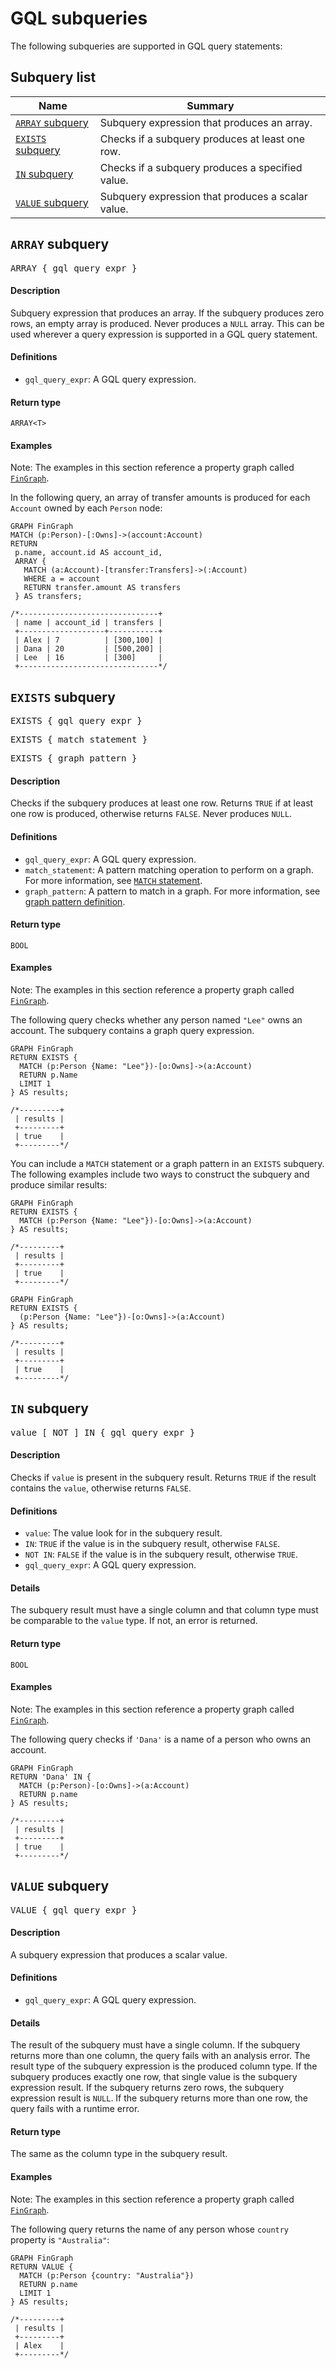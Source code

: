 

<!-- mdlint off(WHITESPACE_LINE_LENGTH) -->

# GQL subqueries

The following subqueries are supported in GQL query statements:

## Subquery list

<table>
  <thead>
    <tr>
      <th>Name</th>
      <th>Summary</th>
    </tr>
  </thead>
  <tbody>

<tr>
  <td><a href="#array_subquery"><code>ARRAY</code> subquery</a>
</td>
  <td>Subquery expression that produces an array.</td>
</tr>

<tr>
  <td><a href="#exists_subquery"><code>EXISTS</code> subquery</a>
</td>
  <td>Checks if a subquery produces at least one row.</td>
</tr>

<tr>
  <td><a href="#in_subquery"><code>IN</code> subquery</a>
</td>
  <td>Checks if a subquery produces a specified value.</td>
</tr>

<tr>
  <td><a href="#array_subquery"><code>VALUE</code> subquery</a>
</td>
  <td>Subquery expression that produces a scalar value.</td>
</tr>

  </tbody>
</table>

## `ARRAY` subquery 
<a id="array_subquery"></a>

<pre>
ARRAY <span class="syntax">{</span> <span class="var">gql_query_expr</span> <span class="syntax">}</span>
</pre>

#### Description

Subquery expression that produces an array. If the subquery produces zero rows,
an empty array is produced. Never produces a `NULL` array. This can be used
wherever a query expression is supported in a GQL query statement.

#### Definitions

+   `gql_query_expr`: A GQL query expression.

#### Return type

`ARRAY<T>`

#### Examples

Note: The examples in this section reference a property graph called
[`FinGraph`][fin-graph].

[fin-graph]: https://github.com/google/zetasql/blob/master/docs/graph-schema-statements.md#fin_graph

In the following query, an array of transfer amounts is produced for each
`Account` owned by each `Person` node:

```zetasql
GRAPH FinGraph
MATCH (p:Person)-[:Owns]->(account:Account)
RETURN
 p.name, account.id AS account_id,
 ARRAY {
   MATCH (a:Account)-[transfer:Transfers]->(:Account)
   WHERE a = account
   RETURN transfer.amount AS transfers
 } AS transfers;

/*-------------------------------+
 | name | account_id | transfers |
 +-------------------+-----------+
 | Alex | 7          | [300,100] |
 | Dana | 20         | [500,200] |
 | Lee  | 16         | [300]     |
 +-------------------------------*/
```

## `EXISTS` subquery 
<a id="exists_subquery"></a>

<pre>
EXISTS <span class="syntax">{</span> <span class="var">gql_query_expr</span> <span class="syntax">}</span>
</pre>

<pre>
EXISTS <span class="syntax">{</span> <span class="var">match_statement</span> <span class="syntax">}</span>
</pre>

<pre>
EXISTS <span class="syntax">{</span> <span class="var">graph_pattern</span> <span class="syntax">}</span>
</pre>

#### Description

Checks if the subquery produces at least one row. Returns `TRUE` if
at least one row is produced, otherwise returns `FALSE`. Never produces `NULL`.

#### Definitions

+   `gql_query_expr`: A GQL query expression.
+   `match_statement`: A pattern matching operation to perform on a graph.
     For more information, see [`MATCH` statement][match-statement].
+   `graph_pattern`: A pattern to match in a graph.
     For more information, see [graph pattern definition][graph-pattern-definition].

#### Return type

`BOOL`

#### Examples

Note: The examples in this section reference a property graph called
[`FinGraph`][fin-graph].

[fin-graph]: https://github.com/google/zetasql/blob/master/docs/graph-schema-statements.md#fin_graph

The following query checks whether any person named `"Lee"` owns an
account. The subquery contains a graph query expression.

```zetasql
GRAPH FinGraph
RETURN EXISTS {
  MATCH (p:Person {Name: "Lee"})-[o:Owns]->(a:Account)
  RETURN p.Name
  LIMIT 1
} AS results;

/*---------+
 | results |
 +---------+
 | true    |
 +---------*/
```

You can include a `MATCH` statement or a graph pattern in an `EXISTS`
subquery. The following examples include two ways to construct the subquery
and produce similar results:

```zetasql
GRAPH FinGraph
RETURN EXISTS {
  MATCH (p:Person {Name: "Lee"})-[o:Owns]->(a:Account)
} AS results;

/*---------+
 | results |
 +---------+
 | true    |
 +---------*/
```

```zetasql
GRAPH FinGraph
RETURN EXISTS {
  (p:Person {Name: "Lee"})-[o:Owns]->(a:Account)
} AS results;

/*---------+
 | results |
 +---------+
 | true    |
 +---------*/
```

[match-statement]: https://github.com/google/zetasql/blob/master/docs/graph-query-statements.md#gql_match

[graph-pattern-definition]: https://github.com/google/zetasql/blob/master/docs/graph-patterns.md#graph_pattern_definition

## `IN` subquery 
<a id="in_subquery"></a>

<pre>
value [ NOT ] IN <span class="syntax">{</span> <span class="var">gql_query_expr</span> <span class="syntax">}</span>
</pre>

#### Description

Checks if `value` is present in the subquery result. Returns `TRUE` if the
result contains the `value`, otherwise returns `FALSE`.

#### Definitions

+   `value`: The value look for in the subquery result.
+   `IN`: `TRUE` if the value is in the subquery result, otherwise
    `FALSE`.
+   `NOT IN`: `FALSE` if the value is in the subquery result,
    otherwise `TRUE`.
+   `gql_query_expr`: A GQL query expression.

#### Details

The subquery result must have a single column and that column type must
be comparable to the `value` type. If not, an error is returned.

#### Return type

`BOOL`

#### Examples

Note: The examples in this section reference a property graph called
[`FinGraph`][fin-graph].

[fin-graph]: https://github.com/google/zetasql/blob/master/docs/graph-schema-statements.md#fin_graph

The following query checks if `'Dana'` is a name of a person who owns an
account.

```zetasql
GRAPH FinGraph
RETURN 'Dana' IN {
  MATCH (p:Person)-[o:Owns]->(a:Account)
  RETURN p.name
} AS results;

/*---------+
 | results |
 +---------+
 | true    |
 +---------*/
```

## `VALUE` subquery 
<a id="value_subquery"></a>

<pre>
VALUE <span class="syntax">{</span> <span class="var">gql_query_expr</span> <span class="syntax">}</span>
</pre>

#### Description

A subquery expression that produces a scalar value.

#### Definitions

+   `gql_query_expr`: A GQL query expression.

#### Details

The result of the subquery must have a single column. If the subquery returns
more than one column, the query fails with an analysis error. The result type of
the subquery expression is the produced column type. If the subquery produces
exactly one row, that single value is the subquery expression result. If the
subquery returns zero rows, the subquery expression result is `NULL`. If the
subquery returns more than one row, the query fails with a runtime error.

#### Return type

The same as the column type in the subquery result.

#### Examples

Note: The examples in this section reference a property graph called
[`FinGraph`][fin-graph].

[fin-graph]: https://github.com/google/zetasql/blob/master/docs/graph-schema-statements.md#fin_graph

The following query returns the name of any person whose `country` property
is `"Australia"`:

```zetasql
GRAPH FinGraph
RETURN VALUE {
  MATCH (p:Person {country: "Australia"})
  RETURN p.name
  LIMIT 1
} AS results;

/*---------+
 | results |
 +---------+
 | Alex    |
 +---------*/
```

